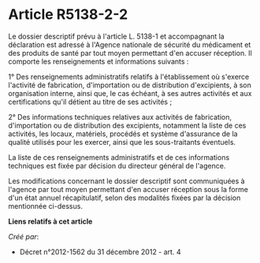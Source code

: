 # Article R5138-2-2

Le dossier descriptif prévu à l'article L. 5138-1 et accompagnant la déclaration est adressé à l'Agence nationale de sécurité
du médicament et des produits de santé par tout moyen permettant d'en accuser réception. Il comporte les renseignements et
informations suivants :

1° Des renseignements administratifs relatifs à l'établissement où s'exerce l'activité de fabrication, d'importation ou de
distribution d'excipients, à son organisation interne, ainsi que, le cas échéant, à ses autres activités et aux
certifications qu'il détient au titre de ses activités ;

2° Des informations techniques relatives aux activités de fabrication, d'importation ou de distribution des excipients,
notamment la liste de ces activités, les locaux, matériels, procédés et système d'assurance de la qualité utilisés pour les
exercer, ainsi que les sous-traitants éventuels.

La liste de ces renseignements administratifs et de ces informations techniques est fixée par décision du directeur général
de l'agence.

Les modifications concernant le dossier descriptif sont communiquées à l'agence par tout moyen permettant d'en accuser
réception sous la forme d'un état annuel récapitulatif, selon des modalités fixées par la décision mentionnée ci-dessus.

**Liens relatifs à cet article**

_Créé par_:

  - Décret n°2012-1562 du 31 décembre 2012 - art. 4

